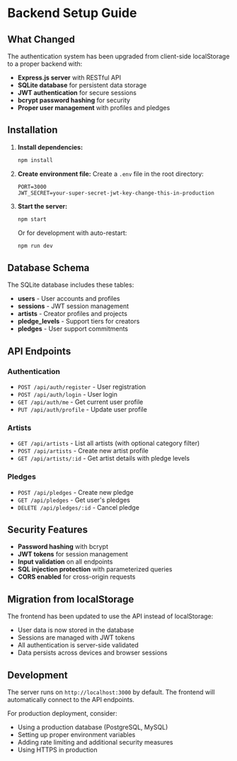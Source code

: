 # Backend Setup Guide

## What Changed

The authentication system has been upgraded from client-side localStorage to a proper backend with:

- **Express.js server** with RESTful API
- **SQLite database** for persistent data storage
- **JWT authentication** for secure sessions
- **bcrypt password hashing** for security
- **Proper user management** with profiles and pledges

## Installation

1. **Install dependencies:**
   ```bash
   npm install
   ```

2. **Create environment file:**
   Create a `.env` file in the root directory:
   ```
   PORT=3000
   JWT_SECRET=your-super-secret-jwt-key-change-this-in-production
   ```

3. **Start the server:**
   ```bash
   npm start
   ```
   
   Or for development with auto-restart:
   ```bash
   npm run dev
   ```

## Database Schema

The SQLite database includes these tables:

- **users** - User accounts and profiles
- **sessions** - JWT session management
- **artists** - Creator profiles and projects
- **pledge_levels** - Support tiers for creators
- **pledges** - User support commitments

## API Endpoints

### Authentication
- `POST /api/auth/register` - User registration
- `POST /api/auth/login` - User login
- `GET /api/auth/me` - Get current user profile
- `PUT /api/auth/profile` - Update user profile

### Artists
- `GET /api/artists` - List all artists (with optional category filter)
- `POST /api/artists` - Create new artist profile
- `GET /api/artists/:id` - Get artist details with pledge levels

### Pledges
- `POST /api/pledges` - Create new pledge
- `GET /api/pledges` - Get user's pledges
- `DELETE /api/pledges/:id` - Cancel pledge

## Security Features

- **Password hashing** with bcrypt
- **JWT tokens** for session management
- **Input validation** on all endpoints
- **SQL injection protection** with parameterized queries
- **CORS enabled** for cross-origin requests

## Migration from localStorage

The frontend has been updated to use the API instead of localStorage:

- User data is now stored in the database
- Sessions are managed with JWT tokens
- All authentication is server-side validated
- Data persists across devices and browser sessions

## Development

The server runs on `http://localhost:3000` by default. The frontend will automatically connect to the API endpoints.

For production deployment, consider:
- Using a production database (PostgreSQL, MySQL)
- Setting up proper environment variables
- Adding rate limiting and additional security measures
- Using HTTPS in production 